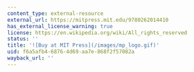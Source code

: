 ```yaml
---
content_type: external-resource
external_url: https://mitpress.mit.edu/9780262014410
has_external_license_warning: true
license: https://en.wikipedia.org/wiki/All_rights_reserved
status: ''
title: '![Buy at MIT Press](/images/mp_logo.gif)'
uid: f6a5afb4-6876-4d69-aa7e-868f2f57082a
wayback_url: ''
---
```

